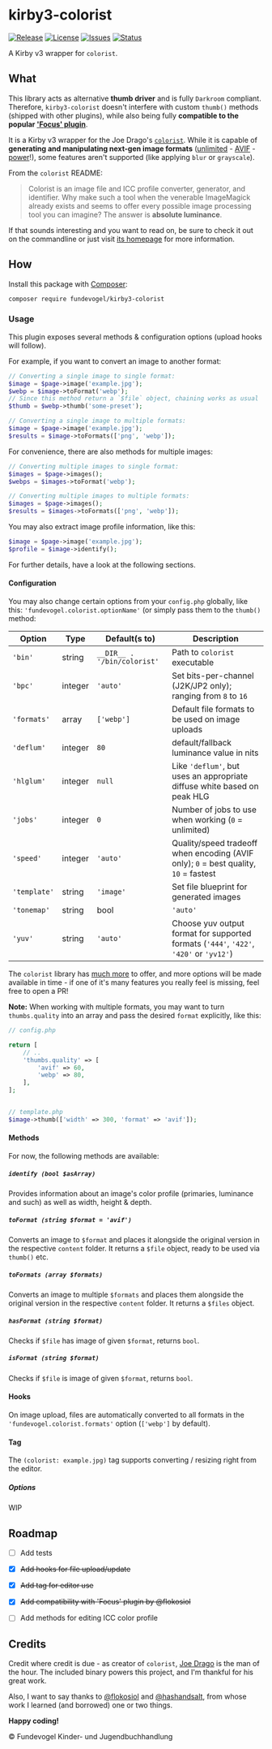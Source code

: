 # kirby3-colorist
[![Release](https://img.shields.io/github/release/Fundevogel/kirby3-colorist.svg)](https://github.com/Fundevogel/kirby3-colorist/releases) [![License](https://img.shields.io/github/license/Fundevogel/kirby3-colorist.svg)](https://github.com/Fundevogel/kirby3-colorist/blob/master/LICENSE) [![Issues](https://img.shields.io/github/issues/Fundevogel/kirby3-colorist.svg)](https://github.com/Fundevogel/kirby3-colorist/issues) [![Status](https://travis-ci.org/fundevogel/kirby3-colorist.svg?branch=master)](https://travis-ci.org/fundevogel/kirby3-colorist)

A Kirby v3 wrapper for `colorist`.


## What
This library acts as alternative **thumb driver** and is fully `Darkroom` compliant. Therefore, `kirby3-colorist` doesn't interfere with custom `thumb()` methods (shipped with other plugins), while also being fully **compatible to the popular ['Focus' plugin](https://github.com/flokosiol/kirby-focus)**.

It is a Kirby v3 wrapper for the Joe Drago's [`colorist`](https://github.com/joedrago/colorist). While it is capable of **generating and manipulating next-gen image formats** ([unlimited](https://jakearchibald.com/2020/avif-has-landed) - [AVIF](https://aomediacodec.github.io/av1-avif) - [power](https://caniuse.com/avif)!), some features aren't supported (like applying `blur` or `grayscale`).

From the `colorist` README:

> Colorist is an image file and ICC profile converter, generator, and identifier. Why make such a tool when the venerable ImageMagick already exists and seems to offer every possible image processing tool you can imagine? The answer is **absolute luminance**.

If that sounds interesting and you want to read on, be sure to check it out on the commandline or just visit [its homepage](https://joedrago.github.io/colorist) for more information.


## How
Install this package with [Composer](https://getcomposer.org):

```text
composer require fundevogel/kirby3-colorist
```

### Usage
This plugin exposes several methods & configuration options (upload hooks will follow).

For example, if you want to convert an image to another format:

```php
// Converting a single image to single format:
$image = $page->image('example.jpg');
$webp = $image->toFormat('webp');
// Since this method return a `$file` object, chaining works as usual
$thumb = $webp->thumb('some-preset');

// Converting a single image to multiple formats:
$image = $page->image('example.jpg');
$results = $image->toFormats(['png', 'webp']);
```

For convenience, there are also methods for multiple images:

```php
// Converting multiple images to single format:
$images = $page->images();
$webps = $images->toFormat('webp');

// Converting multiple images to multiple formats:
$images = $page->images();
$results = $images->toFormats(['png', 'webp']);
```

You may also extract image profile information, like this:

```php
$image = $page->image('example.jpg');
$profile = $image->identify();
```

For further details, have a look at the following sections.

#### Configuration
You may also change certain options from your `config.php` globally, like this: `'fundevogel.colorist.optionName'` (or simply pass them to the `thumb()` method:

| Option       | Type        | Default(s to)               | Description                                                                            |
| ------------ | ----------- | --------------------------- | -------------------------------------------------------------------------------------- |
| `'bin'`      | string      | `__DIR__ . '/bin/colorist'` | Path to `colorist` executable                                                          |
| `'bpc'`      | integer     | `'auto'`                    | Set bits-per-channel (J2K/JP2 only); ranging from `8` to `16`                          |
| `'formats'`  | array       | `['webp']`                  | Default file formats to be used on image uploads                                       |
| `'deflum'`   | integer     | `80`                        | default/fallback luminance value in nits                                               |
| `'hlglum'`   | integer     | `null`                      | Like `'deflum'`, but uses an appropriate diffuse white based on peak HLG               |
| `'jobs'`     | integer     | `0`                         | Number of jobs to use when working (`0` = unlimited)                                   |
| `'speed'`    | integer     | `'auto'`                    | Quality/speed tradeoff when encoding (AVIF only); `0` = best quality, `10` = fastest   |
| `'template'` | string      | `'image'`                   | Set file blueprint for generated images                                                |
| `'tonemap'`  | string|bool | `'auto'`                    | Set tonemapping (`'on'` or `'off'`, but `true` & `false` are possible, too)            |
| `'yuv'`      | string      | `'auto'`                    | Choose yuv output format for supported formats (`'444'`, `'422'`, `'420'` or `'yv12'`) |

The `colorist` library has [much more](https://github.com/joedrago/colorist/blob/master/docs/Usage.md) to offer, and more options will be made available in time - if one of it's many features you really feel is missing, feel free to open a PR!

**Note:** When working with multiple formats, you may want to turn `thumbs.quality` into an array and pass the desired `format` explicitly, like this:

```php
// config.php

return [
    // ..
    'thumbs.quality' => [
        'avif' => 60,
        'webp' => 80,
    ],
];


// template.php
$image->thumb(['width' => 300, 'format' => 'avif']);
```

#### Methods
For now, the following methods are available:

##### `identify (bool $asArray)`
Provides information about an image's color profile (primaries, luminance and such) as well as width, height & depth.

##### `toFormat (string $format = 'avif')`
Converts an image to `$format` and places it alongside the original version in the respective `content` folder. It returns a `$file` object, ready to be used via `thumb()` etc.

##### `toFormats (array $formats)`
Converts an image to multiple `$formats` and places them alongside the original version in the respective `content` folder. It returns a `$files` object.

##### `hasFormat (string $format)`
Checks if `$file` has image of given `$format`, returns `bool`.

##### `isFormat (string $format)`
Checks if `$file` is image of given `$format`, returns `bool`.

#### Hooks
On image upload, files are automatically converted to all formats in the `'fundevogel.colorist.formats'` option (`['webp']` by default).

#### Tag
The `(colorist: example.jpg)` tag supports converting / resizing right from the editor.

##### Options
WIP


## Roadmap
- [ ] Add tests
- [x] ~~Add hooks for file upload/update~~
- [x] ~~Add tag for editor use~~
- [x] ~~Add compatibility with 'Focus' plugin by @flokosiol~~
- [ ] Add methods for editing ICC color profile


## Credits
Credit where credit is due - as creator of `colorist`, [Joe Drago](https://github.com/joedrago) is the man of the hour. The included binary powers this project, and I'm thankful for his great work.

Also, I want to say thanks to [@flokosiol](https://github.com/flokosiol) and [@hashandsalt](https://github.com/HashandSalt), from whose work I learned (and borrowed) one or two things.

**Happy coding!**


:copyright: Fundevogel Kinder- und Jugendbuchhandlung
